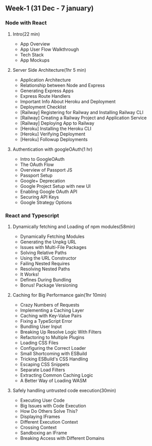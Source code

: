 ## Week-1 (31 Dec - 7 january)

### Node with React

1. Intro(22 min)
   - App Overview
   - App User Flow Walkthrough
   - Tech Stack
   - App Mockups
2. Server Side Architecture(1hr 5 min)

   - Application Architecture
   - Relationship between Node and Express
   - Generating Express Apps
   - Express Route Handlers
   - Important Info About Heroku and Deployment
   - Deployment Checklist
   - [Railway] Registering for Railway and Installing Railway CLI
   - [Railway] Creating a Railway Project and Application Service
   - [Railway] Deploying App to Railway
   - [Heroku] Installing the Heroku CLI
   - [Heroku] Verifying Deployment
   - [Heroku] Followup Deployments

3. Authentication with googleOAuth(1 hr)
   - Intro to GoogleOAuth
   - The OAuth Flow
   - Overview of Passport JS
   - Passport Setup
   - Google+ Deprecation
   - Google Project Setup with new UI
   - Enabling Google OAuth API
   - Securing API Keys
   - Google Strategy Options

### React and Typescript

1. Dynamically fetching and Loading of npm modules(58min)

   - Dynamically Fetching Modules
   - Generating the Unpkg URL
   - Issues with Multi-File Packages
   - Solving Relative Paths
   - Using the URL Constructor
   - Failing Nested Requires
   - Resolving Nested Paths
   - It Works!
   - Defines During Bundling
   - Bonus! Package Versioning

2. Caching for Big Performance gain(1hr 10min)

   - Crazy Numbers of Requests
   - Implementing a Caching Layer
   - Caching with Key-Value Pairs
   - Fixing a TypeScript Error
   - Bundling User Input
   - Breaking Up Resolve Logic With Filters
   - Refactoring to Multiple Plugins
   - Loading CSS Files
   - Configuring the Correct Loader
   - Small Shortcoming with ESBuild
   - Tricking ESBuild's CSS Handling
   - Escaping CSS Snippets
   - Separate Load Filters
   - Extracting Common Caching Logic
   - A Better Way of Loading WASM

3. Safely handling untrusted code execution(30min)
   - Executing User Code
   - Big Issues with Code Execution
   - How Do Others Solve This?
   - Displaying IFrames
   - Different Execution Context
   - Crossing Context
   - Sandboxing an IFrame
   - Breaking Access with Different Domains
